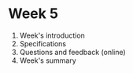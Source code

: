 # Week 5
1. Week's introduction
2. Specifications
2. Questions and feedback (online)
6. Week's summary